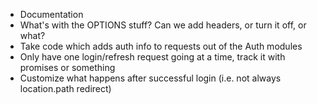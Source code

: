 - Documentation
- What's with the OPTIONS stuff? Can we add headers, or turn it off, or what?
- Take code which adds auth info to requests out of the Auth modules
- Only have one login/refresh request going at a time, track it with promises or something
- Customize what happens after successful login (i.e. not always location.path redirect)
